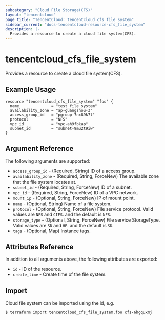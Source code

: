 ```yaml
---
subcategory: "Cloud File Storage(CFS)"
layout: "tencentcloud"
page_title: "TencentCloud: tencentcloud_cfs_file_system"
sidebar_current: "docs-tencentcloud-resource-cfs_file_system"
description: |-
  Provides a resource to create a cloud file system(CFS).
---
```


# tencentcloud_cfs_file_system

Provides a resource to create a cloud file system(CFS).

## Example Usage

```hcl
resource "tencentcloud_cfs_file_system" "foo" {
  name              = "test_file_system"
  availability_zone = "ap-guangzhou-3"
  access_group_id   = "pgroup-7nx89k7l"
  protocol          = "NFS"
  vpc_id            = "vpc-ah9fbkap"
  subnet_id         = "subnet-9mu2t9iw"
}
```

## Argument Reference

The following arguments are supported:

* `access_group_id` - (Required, String) ID of a access group.
* `availability_zone` - (Required, String, ForceNew) The available zone that the file system locates at.
* `subnet_id` - (Required, String, ForceNew) ID of a subnet.
* `vpc_id` - (Required, String, ForceNew) ID of a VPC network.
* `mount_ip` - (Optional, String, ForceNew) IP of mount point.
* `name` - (Optional, String) Name of a file system.
* `protocol` - (Optional, String, ForceNew) File service protocol. Valid values are `NFS` and `CIFS`. and the default is `NFS`.
* `storage_type` - (Optional, String, ForceNew) File service StorageType. Valid values are `SD` and `HP`. and the default is `SD`.
* `tags` - (Optional, Map) Instance tags.

## Attributes Reference

In addition to all arguments above, the following attributes are exported:

* `id` - ID of the resource.
* `create_time` - Create time of the file system.


## Import

Cloud file system can be imported using the id, e.g.

```
$ terraform import tencentcloud_cfs_file_system.foo cfs-6hgquxmj
```


